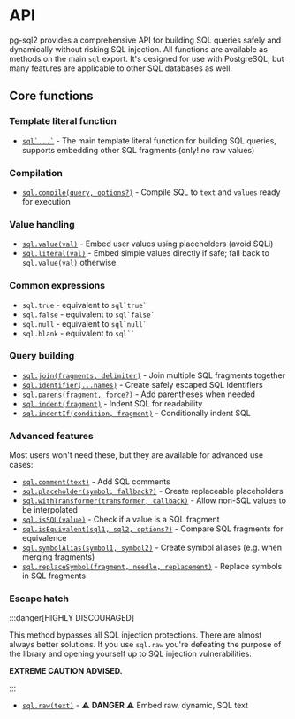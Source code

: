 # API

pg-sql2 provides a comprehensive API for building SQL queries safely and
dynamically without risking SQL injection. All functions are available as
methods on the main `sql` export. It's designed for use with PostgreSQL, but
many features are applicable to other SQL databases as well.

## Core functions

### Template literal function

- [`` sql`...` ``](./sql.md) - The main template literal function for building
  SQL queries, supports embedding other SQL fragments (only! no raw values)

### Compilation

- [`sql.compile(query, options?)`](./sql-compile.md) - Compile SQL to `text` and `values` ready for execution

### Value handling

- [`sql.value(val)`](./sql-value.md) - Embed user values using placeholders
  (avoid SQLi)
- [`sql.literal(val)`](./sql-literal.md) - Embed simple values directly if safe; fall back to `sql.value(val)` otherwise

### Common expressions

- `sql.true` - equivalent to ``sql`true` ``
- `sql.false` - equivalent to ``sql`false` ``
- `sql.null` - equivalent to ``sql`null` ``
- `sql.blank` - equivalent to `sql`` `

### Query building

- [`sql.join(fragments, delimiter)`](./sql-join.md) - Join multiple SQL fragments together
- [`sql.identifier(...names)`](./sql-identifier.md) - Create safely escaped SQL identifiers
- [`sql.parens(fragment, force?)`](./sql-parens.md) - Add parentheses when needed
- [`sql.indent(fragment)`](./sql-indent.md) - Indent SQL for readability
- [`sql.indentIf(condition, fragment)`](./sql-indent-if.md) - Conditionally indent SQL

### Advanced features

Most users won't need these, but they are available for advanced use cases:

- [`sql.comment(text)`](./sql-comment.md) - Add SQL comments
- [`sql.placeholder(symbol, fallback?)`](./sql-placeholder.md) - Create replaceable placeholders
- [`sql.withTransformer(transformer, callback)`](./sql-with-transformer.md) - Allow non-SQL values to be interpolated
- [`sql.isSQL(value)`](./sql-is-sql.md) - Check if a value is a SQL fragment
- [`sql.isEquivalent(sql1, sql2, options?)`](./sql-is-equivalent.md) - Compare SQL fragments for equivalence
- [`sql.symbolAlias(symbol1, symbol2)`](./sql-symbol-alias.md) - Create symbol aliases (e.g. when merging fragments)
- [`sql.replaceSymbol(fragment, needle, replacement)`](./sql-replace-symbol.md) - Replace symbols in SQL fragments

### Escape hatch

:::danger[HIGHLY DISCOURAGED]

This method bypasses all SQL injection protections. There are almost always
better solutions. If you use `sql.raw` you're defeating the purpose of the
library and opening yourself up to SQL injection vulnerabilities.

**EXTREME CAUTION ADVISED.**

:::

- [`sql.raw(text)`](./sql-raw.md) - ⚠️ **DANGER** ⚠️ Embed raw, dynamic, SQL text
